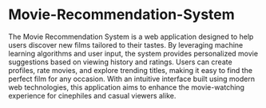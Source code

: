 # Movie-Recommendation-System

The Movie Recommendation System is a web application designed to help users discover new films tailored to their tastes. By leveraging machine learning algorithms and user input, the system provides personalized movie suggestions based on viewing history and ratings. Users can create profiles, rate movies, and explore trending titles, making it easy to find the perfect film for any occasion. With an intuitive interface built using modern web technologies, this application aims to enhance the movie-watching experience for cinephiles and casual viewers alike.

